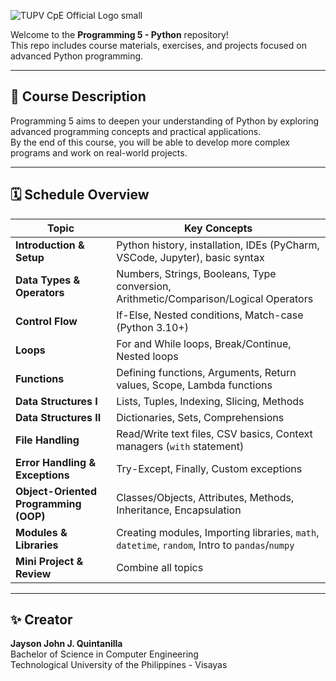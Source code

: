 ![TUPV CpE Official Logo small](https://github.com/user-attachments/assets/c95462c1-c08f-4fe0-ab28-ab7bdbc97d47)

Welcome to the **Programming 5 - Python** repository!  
This repo includes course materials, exercises, and projects focused on advanced Python programming.

---

## 📌 Course Description
Programming 5 aims to deepen your understanding of Python by exploring advanced programming concepts and practical applications.  
By the end of this course, you will be able to develop more complex programs and work on real-world projects.

---

## 🗓️ Schedule Overview

| Topic                               | Key Concepts                                                                                           |
|-------------------------------------|--------------------------------------------------------------------------------------------------------|
| **Introduction & Setup**            | Python history, installation, IDEs (PyCharm, VSCode, Jupyter), basic syntax                           |
| **Data Types & Operators**          | Numbers, Strings, Booleans, Type conversion, Arithmetic/Comparison/Logical Operators                  |
| **Control Flow**                    | If-Else, Nested conditions, Match-case (Python 3.10+)                                                 |
| **Loops**                           | For and While loops, Break/Continue, Nested loops                                                     |
| **Functions**                       | Defining functions, Arguments, Return values, Scope, Lambda functions                                 |
| **Data Structures I**               | Lists, Tuples, Indexing, Slicing, Methods                                                             |
| **Data Structures II**              | Dictionaries, Sets, Comprehensions                                                                    |
| **File Handling**                   | Read/Write text files, CSV basics, Context managers (`with` statement)                                |
| **Error Handling & Exceptions**     | Try-Except, Finally, Custom exceptions                                                                |
| **Object-Oriented Programming (OOP)** | Classes/Objects, Attributes, Methods, Inheritance, Encapsulation                                      |
| **Modules & Libraries**             | Creating modules, Importing libraries, `math`, `datetime`, `random`, Intro to `pandas`/`numpy`       |
| **Mini Project & Review**           | Combine all topics                                                                                    |

---

## ✨ Creator
**Jayson John J. Quintanilla**  
Bachelor of Science in Computer Engineering  
Technological University of the Philippines - Visayas
